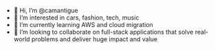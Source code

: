 - 👋 Hi, I’m @camantigue
- 👀 I’m interested in cars, fashion, tech, music
- 🌱 I’m currently learning AWS and cloud migration
- 💞️ I’m looking to collaborate on full-stack applications that solve real-world problems and deliver huge impact and value

<!---
camantigue/camantigue is a ✨ special ✨ repository because its `README.md` (this file) appears on your GitHub profile.
You can click the Preview link to take a look at your changes.
--->
